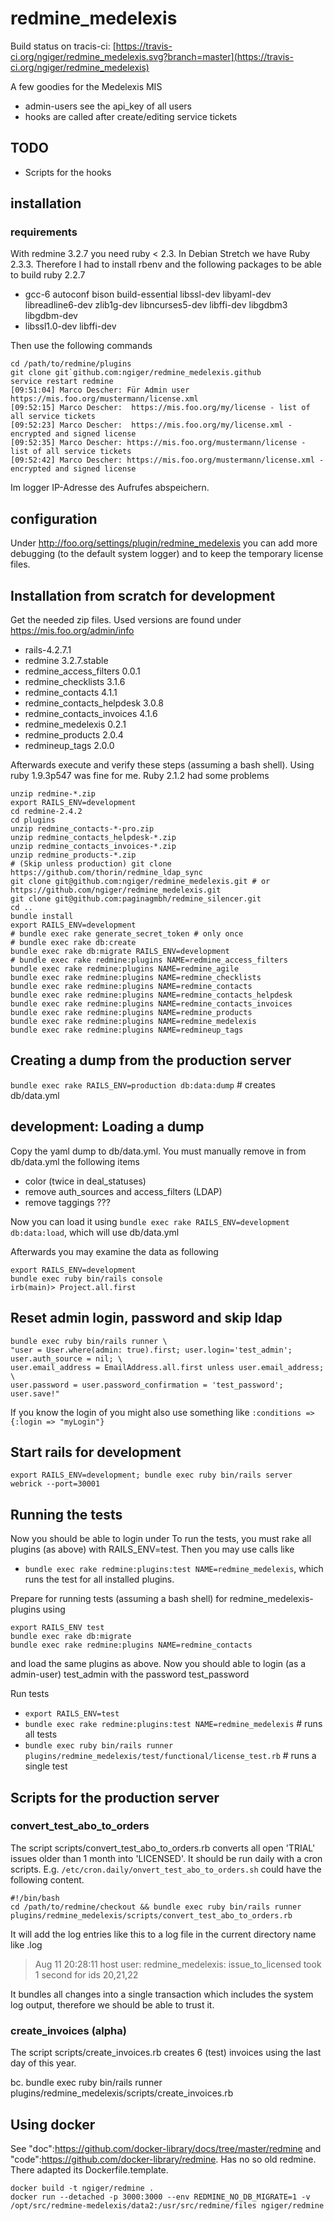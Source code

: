 # redmine_medelexis

Build status on tracis-ci: [https://travis-ci.org/ngiger/redmine_medelexis.svg?branch=master](https://travis-ci.org/ngiger/redmine_medelexis)

A few goodies for the Medelexis MIS

* admin-users see the api_key of all users
* hooks are called after create/editing service tickets

## TODO

* Scripts for the hooks

## installation

### requirements

With redmine 3.2.7 you need ruby < 2.3. In Debian Stretch we have Ruby 2.3.3. Therefore I had to install rbenv and the following packages to be
able to build ruby 2.2.7

* gcc-6 autoconf bison build-essential libssl-dev libyaml-dev libreadline6-dev zlib1g-dev libncurses5-dev libffi-dev libgdbm3 libgdbm-dev
* libssl1.0-dev libffi-dev

Then use the following commands

    cd /path/to/redmine/plugins
    git clone git`github.com:ngiger/redmine_medelexis.github
    service restart redmine
    [09:51:04] Marco Descher: Für Admin user https://mis.foo.org/mustermann/license.xml
    [09:52:15] Marco Descher:  https://mis.foo.org/my/license - list of all service tickets
    [09:52:23] Marco Descher:  https://mis.foo.org/my/license.xml - encrypted and signed license
    [09:52:35] Marco Descher: https://mis.foo.org/mustermann/license - list of all service tickets
    [09:52:42] Marco Descher: https://mis.foo.org/mustermann/license.xml -encrypted and signed license

Im logger IP-Adresse des Aufrufes abspeichern.

## configuration

Under http://foo.org/settings/plugin/redmine_medelexis you can add more debugging (to the default system logger) and to keep the temporary license files.

## Installation from scratch for development

Get the needed zip files. Used versions are found under https://mis.foo.org/admin/info
* rails-4.2.7.1
* redmine 3.2.7.stable
* redmine_access_filters         0.0.1
* redmine_checklists             3.1.6
* redmine_contacts               4.1.1
* redmine_contacts_helpdesk      3.0.8
* redmine_contacts_invoices      4.1.6
* redmine_medelexis              0.2.1
* redmine_products               2.0.4
* redmineup_tags                 2.0.0

Afterwards execute and verify these steps (assuming a bash shell). Using ruby 1.9.3p547 was fine for me. Ruby 2.1.2 had some problems

    unzip redmine-*.zip
    export RAILS_ENV=development
    cd redmine-2.4.2
    cd plugins
    unzip redmine_contacts-*-pro.zip
    unzip redmine_contacts_helpdesk-*.zip
    unzip redmine_contacts_invoices-*.zip
    unzip redmine_products-*.zip
    # (Skip unless production) git clone https://github.com/thorin/redmine_ldap_sync
    git clone git@github.com:ngiger/redmine_medelexis.git # or https://github.com/ngiger/redmine_medelexis.git
    git clone git@github.com:paginagmbh/redmine_silencer.git
    cd ..
    bundle install
    export RAILS_ENV=development
    # bundle exec rake generate_secret_token # only once
    # bundle exec rake db:create
    bundle exec rake db:migrate RAILS_ENV=development
    # bundle exec rake redmine:plugins NAME=redmine_access_filters
    bundle exec rake redmine:plugins NAME=redmine_agile
    bundle exec rake redmine:plugins NAME=redmine_checklists
    bundle exec rake redmine:plugins NAME=redmine_contacts
    bundle exec rake redmine:plugins NAME=redmine_contacts_helpdesk
    bundle exec rake redmine:plugins NAME=redmine_contacts_invoices
    bundle exec rake redmine:plugins NAME=redmine_products
    bundle exec rake redmine:plugins NAME=redmine_medelexis
    bundle exec rake redmine:plugins NAME=redmineup_tags

## Creating a dump from the production server

`bundle exec rake RAILS_ENV=production db:data:dump` # creates db/data.yml

## development: Loading a dump

Copy the yaml dump to db/data.yml. You must manually remove in from db/data.yml the following items
* color (twice in deal_statuses)
* remove auth_sources and access_filters (LDAP)
* remove taggings ???

Now you can load it using `bundle exec rake RAILS_ENV=development db:data:load`, which will use db/data.yml

Afterwards you may examine the data as following

    export RAILS_ENV=development
    bundle exec ruby bin/rails console
    irb(main)> Project.all.first

## Reset admin login, password and skip ldap

    bundle exec ruby bin/rails runner \
    "user = User.where(admin: true).first; user.login='test_admin'; user.auth_source = nil; \
    user.email_address = EmailAddress.all.first unless user.email_address; \
    user.password = user.password_confirmation = 'test_password'; user.save!"


If you know the login of you might also use something like `:conditions => {:login => "myLogin"}`

## Start rails for development

`export RAILS_ENV=development; bundle exec ruby bin/rails server webrick --port=30001`

## Running the tests

Now you should be able to login under
To run the tests, you must rake all plugins (as above) with RAILS_ENV=test. Then you may use calls like
* `bundle exec rake redmine:plugins:test NAME=redmine_medelexis`, which runs the test for all installed plugins.

Prepare for running tests (assuming a bash shell) for redmine_medelexis-plugins using

    export RAILS_ENV test
    bundle exec rake db:migrate
    bundle exec rake redmine:plugins NAME=redmine_contacts

and load the same plugins as above. Now you should able to login (as a admin-user) test_admin with the password test_password

Run tests

* `export RAILS_ENV=test`
* `bundle exec rake redmine:plugins:test NAME=redmine_medelexis` # runs all tests
* `bundle exec ruby bin/rails runner plugins/redmine_medelexis/test/functional/license_test.rb` # runs a single test

## Scripts for the production server

### convert_test_abo_to_orders

The script scripts/convert_test_abo_to_orders.rb converts all open 'TRIAL' issues older than 1 month into 'LICENSED'. It should be run daily with a cron scripts. E.g. `/etc/cron.daily/onvert_test_abo_to_orders.sh` could have the following content.

    #!/bin/bash
    cd /path/to/redmine/checkout && bundle exec ruby bin/rails runner plugins/redmine_medelexis/scripts/convert_test_abo_to_orders.rb

It will add the log entries like this to a log file in the current directory name like <fqdn>.log

> Aug 11 20:28:11 host user: redmine_medelexis: issue_to_licensed took 1 second for ids 20,21,22

It bundles all changes into a single transaction which includes the system log output, therefore we should be able to trust it.

### create_invoices (alpha)

The script scripts/create_invoices.rb creates 6 (test) invoices using the last day of this year.

bc. bundle exec ruby bin/rails runner plugins/redmine_medelexis/scripts/create_invoices.rb

## Using docker

See "doc":https://github.com/docker-library/docs/tree/master/redmine and "code":https://github.com/docker-library/redmine. Has no so old redmine. There adapted its Dockerfile.template.

    docker build -t ngiger/redmine .
    docker run --detached -p 3000:3000 --env REDMINE_NO_DB_MIGRATE=1 -v /opt/src/redmine-medelexis/data2:/usr/src/redmine/files ngiger/redmine

